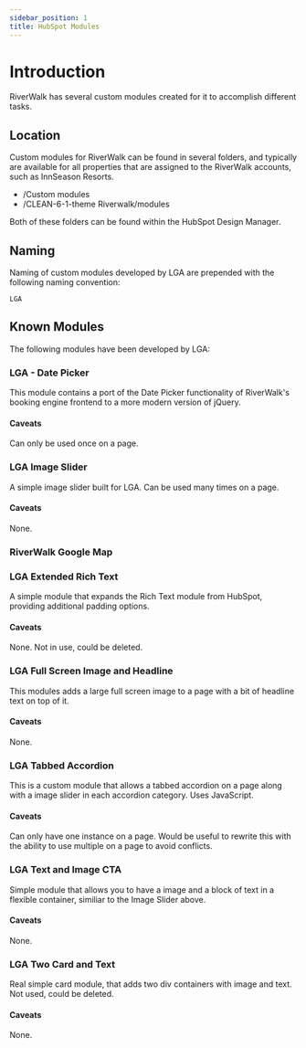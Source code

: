 ```yaml
---
sidebar_position: 1
title: HubSpot Modules
---
```


# Introduction

RiverWalk has several custom modules created for it to accomplish different tasks.

## Location

Custom modules for RiverWalk can be found in several folders, and typically
are available for all properties that are assigned to the RiverWalk
accounts, such as InnSeason Resorts.

- /Custom modules
- /CLEAN-6-1-theme Riverwalk/modules

Both of these folders can be found within the HubSpot Design Manager.

## Naming

Naming of custom modules developed by LGA are prepended with the following naming convention:
    
    LGA

## Known Modules

The following modules have been developed by LGA:

### LGA - Date Picker

This module contains a port of the Date Picker functionality of 
RiverWalk's booking engine frontend to a more modern version
of jQuery.

#### Caveats

Can only be used once on a page.

### LGA Image Slider

A simple image slider built for LGA. Can be used many times on a 
page.

#### Caveats
None.

### RiverWalk Google Map


### LGA Extended Rich Text

A simple module that expands the Rich Text module from HubSpot, providing
additional padding options.

#### Caveats

None. Not in use, could be deleted.

### LGA Full Screen Image and Headline

This modules adds a large full screen image to a page with a bit of headline text
on top of it.

#### Caveats

None.

### LGA Tabbed Accordion

This is a custom module that allows a tabbed accordion on a page along with
a image slider in each accordion category. Uses JavaScript.

#### Caveats

Can only have one instance on a page. Would be useful to rewrite
this with the ability to use multiple on a page to avoid conflicts.

### LGA Text and Image CTA

Simple module that allows you to have a image and a block of text in 
a flexible container, similiar to the Image Slider above.

#### Caveats

None.

### LGA Two Card and Text

Real simple card module, that adds two div containers with
image and text. Not used, could be deleted.

#### Caveats

None.